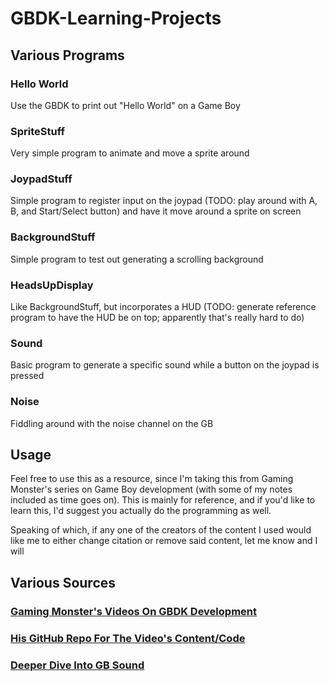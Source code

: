 # GBDK-Learning-Projects

## Various Programs

### Hello World
Use the GBDK to print out "Hello World" on a Game Boy
### SpriteStuff
Very simple program to animate and move a sprite around
### JoypadStuff
Simple program to register input on the joypad (TODO: play around with A, B, and Start/Select button) and have it move around a sprite on screen
### BackgroundStuff
Simple program to test out generating a scrolling background
### HeadsUpDisplay
Like BackgroundStuff, but incorporates a HUD (TODO: generate reference program to have the HUD be on top; apparently that's really hard to do)
### Sound
Basic program to generate a specific sound while a button on the joypad is pressed
### Noise
Fiddling around with the noise channel on the GB

## Usage
Feel free to use this as a resource, since I'm taking this from Gaming Monster's series on Game Boy development (with some of my notes included as time goes on). This is mainly for reference, and if you'd like to learn this, I'd suggest you actually do the programming as well.

Speaking of which, if any one of the creators of the content I used would like me to either change citation or remove said content, let me know and I will

## Various Sources
### [Gaming Monster's Videos On GBDK Development](https://www.youtube.com/watch?v=HIsWR_jLdwo&list=PLeEj4c2zF7PaFv5MPYhNAkBGrkx4iPGJo)
### [His GitHub Repo For The Video's Content/Code](https://github.com/gingemonster/GamingMonstersGameBoySampleCode)
### [Deeper Dive Into GB Sound](https://github.com/bwhitman/pushpin/blob/master/src/gbsound.txt)

